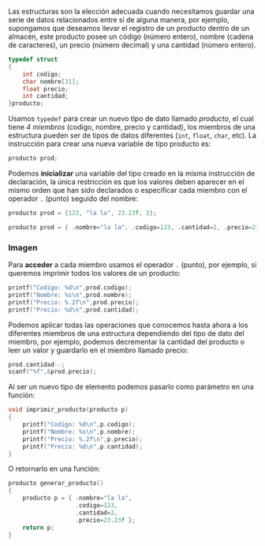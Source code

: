 Las estructuras son la elección adecuada cuando necesitamos guardar una serie de datos relacionados entre sí de alguna manera, por ejemplo, supongamos que deseamos llevar el registro de un producto dentro de un almacén, este producto posee un código (número entero), nombre (cadena de caracteres), un precio (número decimal) y una cantidad (número entero).  
```c
typedef struct
{
    int codigo;
    char nombre[31];
    float precio;
    int cantidad;
}producto;
```
Usamos `typedef` para crear un nuevo tipo de dato llamado *producto*, el cual tiene *4 miembros* (codigo, nombre, precio y cantidad), los miembros de una estructura pueden ser de tipos de datos diferentes (`int`, `float`, `char`, etc). 
La instrucción para crear una nueva variable de tipo producto es:
```c
producto prod;
```
Podemos **inicializar** una variable del tipo creado en la misma instrucción de declaración, la única restricción es que los valores deben aparecer en el mismo orden que han sido declarados o especificar cada miembro con el operador `.` (punto) seguido del nombre:
```c
producto prod = {123, "la la", 23.23f, 2}; 
```
```c  
producto prod = { .nombre="la la", .codigo=123, .cantidad=2, .precio=23.23f};
```
### Imagen
Para **acceder** a cada miembro usamos el operador `.` (punto), por ejemplo, si queremos imprimir todos los valores de un producto:
```c  
printf("Codigo: %d\n",prod.codigo);
printf("Nombre: %s\n",prod.nombre);
printf("Precio: %.2f\n",prod.precio);
printf("Precio: %d\n",prod.cantidad);
```
Podemos aplicar todas las operaciones que conocemos hasta ahora a los diferentes miembros de una estructura dependiendo del tipo de dato del miembro, por ejemplo, podemos decrementar la cantidad del producto o leer un valor y guardarlo en el miembro llamado precio:
```c  
prod.cantidad--;
scanf("%f",&prod.precio);
```
Al ser un nuevo tipo de elemento podemos pasarlo como parámetro en una función: 
```c  
void imprimir_producto(producto p)
{
    printf("Codigo: %d\n",p.codigo);
    printf("Nombre: %s\n",p.nombre);
    printf("Precio: %.2f\n",p.precio);
    printf("Precio: %d\n",p.cantidad);
}
```
O retornarlo en una función: 
```c  
producto generar_producto()
{
    producto p = { .nombre="la la", 
                   .codigo=123, 
                   .cantidad=2, 
                   .precio=23.23f };
    return p;
}
```